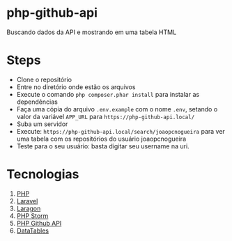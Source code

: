 # php-github-api
 Buscando dados da API e mostrando em uma tabela HTML
 
 # Steps
 
 - Clone o repositório
 - Entre no diretório onde estão os arquivos
 - Execute o comando `php composer.phar install` para instalar as dependências
 - Faça uma cópia do arquivo `.env.example` com o nome `.env`, setando o valor da variável `APP_URL` para `https://php-github-api.local/`
 - Suba um servidor
 - Execute: `https://php-github-api.local/search/joaopcnogueira` para ver uma tabela com os repositórios do usuário joaopcnogueira
 - Teste para o seu usuário: basta digitar seu username na uri.


# Tecnologias
1. [PHP](https://www.php.net/)
2. [Laravel](https://laravel.com/)
3. [Laragon](https://laragon.org/)
4. [PHP Storm](https://www.jetbrains.com/pt-br/phpstorm/)
5. [PHP Github API](https://github.com/KnpLabs/php-github-api)
6. [DataTables](https://datatables.net/)
